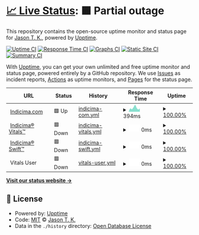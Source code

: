 # [📈 Live Status](https://vitals.indicima.ca): <!--live status--> **🟧 Partial outage**

This repository contains the open-source uptime monitor and status page for [Jason T. K.](https://indicima.ca), powered by [Upptime](https://github.com/upptime/upptime).

[![Uptime CI](https://github.com/indicima/vitals.indicima.ca/workflows/Uptime%20CI/badge.svg)](https://github.com/indicima/vitals.indicima.ca/actions?query=workflow%3A%22Uptime+CI%22)
[![Response Time CI](https://github.com/indicima/vitals.indicima.ca/workflows/Response%20Time%20CI/badge.svg)](https://github.com/indicima/vitals.indicima.ca/actions?query=workflow%3A%22Response+Time+CI%22)
[![Graphs CI](https://github.com/indicima/vitals.indicima.ca/workflows/Graphs%20CI/badge.svg)](https://github.com/indicima/vitals.indicima.ca/actions?query=workflow%3A%22Graphs+CI%22)
[![Static Site CI](https://github.com/indicima/vitals.indicima.ca/workflows/Static%20Site%20CI/badge.svg)](https://github.com/indicima/vitals.indicima.ca/actions?query=workflow%3A%22Static+Site+CI%22)
[![Summary CI](https://github.com/indicima/vitals.indicima.ca/workflows/Summary%20CI/badge.svg)](https://github.com/indicima/vitals.indicima.ca/actions?query=workflow%3A%22Summary+CI%22)

With [Upptime](https://upptime.js.org), you can get your own unlimited and free uptime monitor and status page, powered entirely by a GitHub repository. We use [Issues](https://github.com/indicima/vitals.indicima.ca/issues) as incident reports, [Actions](https://github.com/indicima/vitals.indicima.ca/actions) as uptime monitors, and [Pages](https://vitals.indicima.ca) for the status page.

<!--start: status pages-->
<!-- This summary is generated by Upptime (https://github.com/upptime/upptime) -->
<!-- Do not edit this manually, your changes will be overwritten -->
<!-- prettier-ignore -->
| URL | Status | History | Response Time | Uptime |
| --- | ------ | ------- | ------------- | ------ |
| <img alt="" src="https://icons.duckduckgo.com/ip3/indicima.ca.ico" height="13"> [Indicima.com](https://indicima.ca) | 🟩 Up | [indicima-com.yml](https://github.com/indicima/vitals/commits/HEAD/history/indicima-com.yml) | <details><summary><img alt="Response time graph" src="./graphs/indicima-com/response-time-week.png" height="20"> 394ms</summary><br><a href="https://vitals.indicima.ca/history/indicima-com"><img alt="Response time 436" src="https://img.shields.io/endpoint?url=https%3A%2F%2Fraw.githubusercontent.com%2Findicima%2Fvitals%2FHEAD%2Fapi%2Findicima-com%2Fresponse-time.json"></a><br><a href="https://vitals.indicima.ca/history/indicima-com"><img alt="24-hour response time 341" src="https://img.shields.io/endpoint?url=https%3A%2F%2Fraw.githubusercontent.com%2Findicima%2Fvitals%2FHEAD%2Fapi%2Findicima-com%2Fresponse-time-day.json"></a><br><a href="https://vitals.indicima.ca/history/indicima-com"><img alt="7-day response time 394" src="https://img.shields.io/endpoint?url=https%3A%2F%2Fraw.githubusercontent.com%2Findicima%2Fvitals%2FHEAD%2Fapi%2Findicima-com%2Fresponse-time-week.json"></a><br><a href="https://vitals.indicima.ca/history/indicima-com"><img alt="30-day response time 356" src="https://img.shields.io/endpoint?url=https%3A%2F%2Fraw.githubusercontent.com%2Findicima%2Fvitals%2FHEAD%2Fapi%2Findicima-com%2Fresponse-time-month.json"></a><br><a href="https://vitals.indicima.ca/history/indicima-com"><img alt="1-year response time 436" src="https://img.shields.io/endpoint?url=https%3A%2F%2Fraw.githubusercontent.com%2Findicima%2Fvitals%2FHEAD%2Fapi%2Findicima-com%2Fresponse-time-year.json"></a></details> | <details><summary><a href="https://vitals.indicima.ca/history/indicima-com">100.00%</a></summary><a href="https://vitals.indicima.ca/history/indicima-com"><img alt="All-time uptime 100.00%" src="https://img.shields.io/endpoint?url=https%3A%2F%2Fraw.githubusercontent.com%2Findicima%2Fvitals%2FHEAD%2Fapi%2Findicima-com%2Fuptime.json"></a><br><a href="https://vitals.indicima.ca/history/indicima-com"><img alt="24-hour uptime 100.00%" src="https://img.shields.io/endpoint?url=https%3A%2F%2Fraw.githubusercontent.com%2Findicima%2Fvitals%2FHEAD%2Fapi%2Findicima-com%2Fuptime-day.json"></a><br><a href="https://vitals.indicima.ca/history/indicima-com"><img alt="7-day uptime 100.00%" src="https://img.shields.io/endpoint?url=https%3A%2F%2Fraw.githubusercontent.com%2Findicima%2Fvitals%2FHEAD%2Fapi%2Findicima-com%2Fuptime-week.json"></a><br><a href="https://vitals.indicima.ca/history/indicima-com"><img alt="30-day uptime 100.00%" src="https://img.shields.io/endpoint?url=https%3A%2F%2Fraw.githubusercontent.com%2Findicima%2Fvitals%2FHEAD%2Fapi%2Findicima-com%2Fuptime-month.json"></a><br><a href="https://vitals.indicima.ca/history/indicima-com"><img alt="1-year uptime 100.00%" src="https://img.shields.io/endpoint?url=https%3A%2F%2Fraw.githubusercontent.com%2Findicima%2Fvitals%2FHEAD%2Fapi%2Findicima-com%2Fuptime-year.json"></a></details>
| <img alt="" src="https://icons.duckduckgo.com/ip3/vitals.indicima.ca.ico" height="13"> [Indicima® Vitals™](https://vitals.indicima.ca) | 🟥 Down | [indicima-vitals.yml](https://github.com/indicima/vitals/commits/HEAD/history/indicima-vitals.yml) | <details><summary><img alt="Response time graph" src="./graphs/indicima-vitals/response-time-week.png" height="20"> 0ms</summary><br><a href="https://vitals.indicima.ca/history/indicima-vitals"><img alt="Response time 135" src="https://img.shields.io/endpoint?url=https%3A%2F%2Fraw.githubusercontent.com%2Findicima%2Fvitals%2FHEAD%2Fapi%2Findicima-vitals%2Fresponse-time.json"></a><br><a href="https://vitals.indicima.ca/history/indicima-vitals"><img alt="24-hour response time 0" src="https://img.shields.io/endpoint?url=https%3A%2F%2Fraw.githubusercontent.com%2Findicima%2Fvitals%2FHEAD%2Fapi%2Findicima-vitals%2Fresponse-time-day.json"></a><br><a href="https://vitals.indicima.ca/history/indicima-vitals"><img alt="7-day response time 0" src="https://img.shields.io/endpoint?url=https%3A%2F%2Fraw.githubusercontent.com%2Findicima%2Fvitals%2FHEAD%2Fapi%2Findicima-vitals%2Fresponse-time-week.json"></a><br><a href="https://vitals.indicima.ca/history/indicima-vitals"><img alt="30-day response time 135" src="https://img.shields.io/endpoint?url=https%3A%2F%2Fraw.githubusercontent.com%2Findicima%2Fvitals%2FHEAD%2Fapi%2Findicima-vitals%2Fresponse-time-month.json"></a><br><a href="https://vitals.indicima.ca/history/indicima-vitals"><img alt="1-year response time 135" src="https://img.shields.io/endpoint?url=https%3A%2F%2Fraw.githubusercontent.com%2Findicima%2Fvitals%2FHEAD%2Fapi%2Findicima-vitals%2Fresponse-time-year.json"></a></details> | <details><summary><a href="https://vitals.indicima.ca/history/indicima-vitals">100.00%</a></summary><a href="https://vitals.indicima.ca/history/indicima-vitals"><img alt="All-time uptime 100.00%" src="https://img.shields.io/endpoint?url=https%3A%2F%2Fraw.githubusercontent.com%2Findicima%2Fvitals%2FHEAD%2Fapi%2Findicima-vitals%2Fuptime.json"></a><br><a href="https://vitals.indicima.ca/history/indicima-vitals"><img alt="24-hour uptime 100.00%" src="https://img.shields.io/endpoint?url=https%3A%2F%2Fraw.githubusercontent.com%2Findicima%2Fvitals%2FHEAD%2Fapi%2Findicima-vitals%2Fuptime-day.json"></a><br><a href="https://vitals.indicima.ca/history/indicima-vitals"><img alt="7-day uptime 100.00%" src="https://img.shields.io/endpoint?url=https%3A%2F%2Fraw.githubusercontent.com%2Findicima%2Fvitals%2FHEAD%2Fapi%2Findicima-vitals%2Fuptime-week.json"></a><br><a href="https://vitals.indicima.ca/history/indicima-vitals"><img alt="30-day uptime 100.00%" src="https://img.shields.io/endpoint?url=https%3A%2F%2Fraw.githubusercontent.com%2Findicima%2Fvitals%2FHEAD%2Fapi%2Findicima-vitals%2Fuptime-month.json"></a><br><a href="https://vitals.indicima.ca/history/indicima-vitals"><img alt="1-year uptime 100.00%" src="https://img.shields.io/endpoint?url=https%3A%2F%2Fraw.githubusercontent.com%2Findicima%2Fvitals%2FHEAD%2Fapi%2Findicima-vitals%2Fuptime-year.json"></a></details>
| <img alt="" src="https://icons.duckduckgo.com/ip3/null.ico" height="13"> [Indicima® Swift™](swift.indicima.ca) | 🟥 Down | [indicima-swift.yml](https://github.com/indicima/vitals/commits/HEAD/history/indicima-swift.yml) | <details><summary><img alt="Response time graph" src="./graphs/indicima-swift/response-time-week.png" height="20"> 0ms</summary><br><a href="https://vitals.indicima.ca/history/indicima-swift"><img alt="Response time 74" src="https://img.shields.io/endpoint?url=https%3A%2F%2Fraw.githubusercontent.com%2Findicima%2Fvitals%2FHEAD%2Fapi%2Findicima-swift%2Fresponse-time.json"></a><br><a href="https://vitals.indicima.ca/history/indicima-swift"><img alt="24-hour response time 0" src="https://img.shields.io/endpoint?url=https%3A%2F%2Fraw.githubusercontent.com%2Findicima%2Fvitals%2FHEAD%2Fapi%2Findicima-swift%2Fresponse-time-day.json"></a><br><a href="https://vitals.indicima.ca/history/indicima-swift"><img alt="7-day response time 0" src="https://img.shields.io/endpoint?url=https%3A%2F%2Fraw.githubusercontent.com%2Findicima%2Fvitals%2FHEAD%2Fapi%2Findicima-swift%2Fresponse-time-week.json"></a><br><a href="https://vitals.indicima.ca/history/indicima-swift"><img alt="30-day response time 0" src="https://img.shields.io/endpoint?url=https%3A%2F%2Fraw.githubusercontent.com%2Findicima%2Fvitals%2FHEAD%2Fapi%2Findicima-swift%2Fresponse-time-month.json"></a><br><a href="https://vitals.indicima.ca/history/indicima-swift"><img alt="1-year response time 74" src="https://img.shields.io/endpoint?url=https%3A%2F%2Fraw.githubusercontent.com%2Findicima%2Fvitals%2FHEAD%2Fapi%2Findicima-swift%2Fresponse-time-year.json"></a></details> | <details><summary><a href="https://vitals.indicima.ca/history/indicima-swift">100.00%</a></summary><a href="https://vitals.indicima.ca/history/indicima-swift"><img alt="All-time uptime 100.00%" src="https://img.shields.io/endpoint?url=https%3A%2F%2Fraw.githubusercontent.com%2Findicima%2Fvitals%2FHEAD%2Fapi%2Findicima-swift%2Fuptime.json"></a><br><a href="https://vitals.indicima.ca/history/indicima-swift"><img alt="24-hour uptime 100.00%" src="https://img.shields.io/endpoint?url=https%3A%2F%2Fraw.githubusercontent.com%2Findicima%2Fvitals%2FHEAD%2Fapi%2Findicima-swift%2Fuptime-day.json"></a><br><a href="https://vitals.indicima.ca/history/indicima-swift"><img alt="7-day uptime 100.00%" src="https://img.shields.io/endpoint?url=https%3A%2F%2Fraw.githubusercontent.com%2Findicima%2Fvitals%2FHEAD%2Fapi%2Findicima-swift%2Fuptime-week.json"></a><br><a href="https://vitals.indicima.ca/history/indicima-swift"><img alt="30-day uptime 100.00%" src="https://img.shields.io/endpoint?url=https%3A%2F%2Fraw.githubusercontent.com%2Findicima%2Fvitals%2FHEAD%2Fapi%2Findicima-swift%2Fuptime-month.json"></a><br><a href="https://vitals.indicima.ca/history/indicima-swift"><img alt="1-year uptime 100.00%" src="https://img.shields.io/endpoint?url=https%3A%2F%2Fraw.githubusercontent.com%2Findicima%2Fvitals%2FHEAD%2Fapi%2Findicima-swift%2Fuptime-year.json"></a></details>
| <img alt="" src="https://icons.duckduckgo.com/ip3/null.ico" height="13"> Vitals User | 🟥 Down | [vitals-user.yml](https://github.com/indicima/vitals/commits/HEAD/history/vitals-user.yml) | <details><summary><img alt="Response time graph" src="./graphs/vitals-user/response-time-week.png" height="20"> 0ms</summary><br><a href="https://vitals.indicima.ca/history/vitals-user"><img alt="Response time 0" src="https://img.shields.io/endpoint?url=https%3A%2F%2Fraw.githubusercontent.com%2Findicima%2Fvitals%2FHEAD%2Fapi%2Fvitals-user%2Fresponse-time.json"></a><br><a href="https://vitals.indicima.ca/history/vitals-user"><img alt="24-hour response time 0" src="https://img.shields.io/endpoint?url=https%3A%2F%2Fraw.githubusercontent.com%2Findicima%2Fvitals%2FHEAD%2Fapi%2Fvitals-user%2Fresponse-time-day.json"></a><br><a href="https://vitals.indicima.ca/history/vitals-user"><img alt="7-day response time 0" src="https://img.shields.io/endpoint?url=https%3A%2F%2Fraw.githubusercontent.com%2Findicima%2Fvitals%2FHEAD%2Fapi%2Fvitals-user%2Fresponse-time-week.json"></a><br><a href="https://vitals.indicima.ca/history/vitals-user"><img alt="30-day response time 0" src="https://img.shields.io/endpoint?url=https%3A%2F%2Fraw.githubusercontent.com%2Findicima%2Fvitals%2FHEAD%2Fapi%2Fvitals-user%2Fresponse-time-month.json"></a><br><a href="https://vitals.indicima.ca/history/vitals-user"><img alt="1-year response time 0" src="https://img.shields.io/endpoint?url=https%3A%2F%2Fraw.githubusercontent.com%2Findicima%2Fvitals%2FHEAD%2Fapi%2Fvitals-user%2Fresponse-time-year.json"></a></details> | <details><summary><a href="https://vitals.indicima.ca/history/vitals-user">100.00%</a></summary><a href="https://vitals.indicima.ca/history/vitals-user"><img alt="All-time uptime 100.00%" src="https://img.shields.io/endpoint?url=https%3A%2F%2Fraw.githubusercontent.com%2Findicima%2Fvitals%2FHEAD%2Fapi%2Fvitals-user%2Fuptime.json"></a><br><a href="https://vitals.indicima.ca/history/vitals-user"><img alt="24-hour uptime 100.00%" src="https://img.shields.io/endpoint?url=https%3A%2F%2Fraw.githubusercontent.com%2Findicima%2Fvitals%2FHEAD%2Fapi%2Fvitals-user%2Fuptime-day.json"></a><br><a href="https://vitals.indicima.ca/history/vitals-user"><img alt="7-day uptime 100.00%" src="https://img.shields.io/endpoint?url=https%3A%2F%2Fraw.githubusercontent.com%2Findicima%2Fvitals%2FHEAD%2Fapi%2Fvitals-user%2Fuptime-week.json"></a><br><a href="https://vitals.indicima.ca/history/vitals-user"><img alt="30-day uptime 100.00%" src="https://img.shields.io/endpoint?url=https%3A%2F%2Fraw.githubusercontent.com%2Findicima%2Fvitals%2FHEAD%2Fapi%2Fvitals-user%2Fuptime-month.json"></a><br><a href="https://vitals.indicima.ca/history/vitals-user"><img alt="1-year uptime 100.00%" src="https://img.shields.io/endpoint?url=https%3A%2F%2Fraw.githubusercontent.com%2Findicima%2Fvitals%2FHEAD%2Fapi%2Fvitals-user%2Fuptime-year.json"></a></details>

<!--end: status pages-->

[**Visit our status website →**](https://vitals.indicima.ca)

## 📄 License

- Powered by: [Upptime](https://github.com/upptime/upptime)
- Code: [MIT](./LICENSE) © [Jason T. K.](https://indicima.ca)
- Data in the `./history` directory: [Open Database License](https://opendatacommons.org/licenses/odbl/1-0/)
